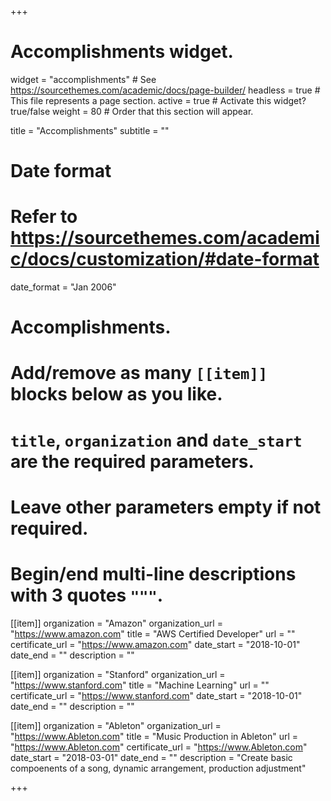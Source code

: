+++
# Accomplishments widget.
widget = "accomplishments"  # See https://sourcethemes.com/academic/docs/page-builder/
headless = true  # This file represents a page section.
active = true  # Activate this widget? true/false
weight = 80  # Order that this section will appear.

title = "Accomplishments"
subtitle = ""

# Date format
#   Refer to https://sourcethemes.com/academic/docs/customization/#date-format
date_format = "Jan 2006"

# Accomplishments.
#   Add/remove as many `[[item]]` blocks below as you like.
#   `title`, `organization` and `date_start` are the required parameters.
#   Leave other parameters empty if not required.
#   Begin/end multi-line descriptions with 3 quotes `"""`.

[[item]]
  organization = "Amazon"
  organization_url = "https://www.amazon.com"
  title = "AWS Certified Developer"
  url = ""
  certificate_url = "https://www.amazon.com"
  date_start = "2018-10-01"
  date_end = ""
  description = ""
  
[[item]]
  organization = "Stanford"
  organization_url = "https://www.stanford.com"
  title = "Machine Learning"
  url = ""
  certificate_url = "https://www.stanford.com"
  date_start = "2018-10-01"
  date_end = ""
  description = ""

[[item]]
  organization = "Ableton"
  organization_url = "https://www.Ableton.com"
  title = "Music Production in Ableton"
  url = "https://www.Ableton.com"
  certificate_url = "https://www.Ableton.com"
  date_start = "2018-03-01"
  date_end = ""
  description = "Create basic compoenents of a song, dynamic arrangement, production adjustment"
  

+++
